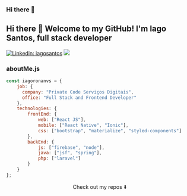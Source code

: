 ### Hi there 👋

## Hi there 👋 Welcome to my GitHub! I'm Iago Santos, full stack developer

[![Linkedin: iagosantos](https://img.shields.io/badge/-iago-santos?style=flat-square&logo=Linkedin&logoColor=white&color=blue&link=https://www.linkedin.com/in/iago-santos-714a30188/)](https://www.linkedin.com/in/iago-santos-714a30188/)
![](https://visitor-badge.glitch.me/badge?page_id=iagoronanvs.iagoronanvs)

### aboutMe.js

```javascript
const iagoronanvs = {
    job: {
      company: "Private Code Serviços Digitais",
      office: "Full Stack and Frontend Developer"
    },
    technologies: {
        frontEnd: {
            web: ["React JS"],
            mobile: ["React Native", "Ionic"],
            css: ["bootstrap", "materialize", "styled-components"]
        },
        backEnd: {
            js: ["firebase", "node"],
            java: ["jsf", "spring"],
            php: ["laravel"]
        }        
    }
};
```

<p align="center">
Check out my repos ⬇️  
</p>



<!--
**iagoronanvs/iagoronanvs** is a ✨ _special_ ✨ repository because its `README.md` (this file) appears on your GitHub profile.

Here are some ideas to get you started:

- 🔭 I’m currently working on ...
- 🌱 I’m currently learning ...
- 👯 I’m looking to collaborate on ...
- 🤔 I’m looking for help with ...
- 💬 Ask me about ...
- 📫 How to reach me: ...
- 😄 Pronouns: ...
- ⚡ Fun fact: ...
-->
